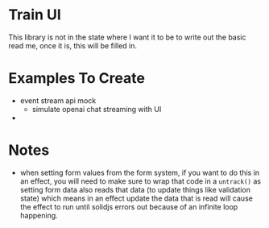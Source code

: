 # Train UI

This library is not in the state where I want it to be to write out the basic read me, once it is, this will be filled in.

# Examples To Create

- event stream api mock
  - simulate openai chat streaming with UI
- 

#  Notes
- when setting form values from the form system, if you want to do this in an effect, you will need to make sure to wrap that code in a `untrack()` as setting form data also reads that data (to update things like validation state) which means in an effect update the data that is read will cause the effect to run until solidjs errors out because of an infinite loop happening.
